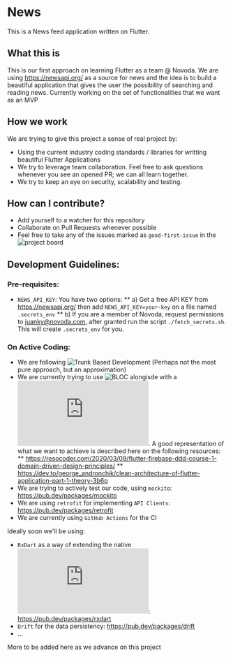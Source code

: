 # News

This is a News feed application written on Flutter. 

## What this is

This is our first approach on learning Flutter as a team @ Novoda. We are using https://newsapi.org/ as a source for news and the idea is to build a beautiful application that gives the user the possibility of searching and reading news. 
Currently working on the set of functionalities that we want as an MVP

## How we work

We are trying to give this project a sense of real project by:
* Using the current industry coding standards / libraries for writting beautiful Flutter Applications
* We try to leverage team collaboration. Feel free to ask questions whenever you see an opened PR; we can all learn together. 
* We try to keep an eye on security, scalability and testing.

## How can I contribute?

* Add yourself to a watcher for this repository
* Collaborate on Pull Requests whenever possible
* Feel free to take any of the issues marked as `good-first-issue` in the ![project board](https://github.com/novoda/multiplatform-playground/projects/1)

## Development Guidelines:
### Pre-requisites:

* `NEWS_API_KEY`: You have two options:
** a) Get a free API KEY from https://newsapi.org/ then add `NEWS_API_KEY=your-key` on a file named `.secrets_env`
** b) If you are a member of Novoda, request permissions to juanky@novoda.com, after granted run the script `./fetch_secrets.sh`. This will create `.secrets_env` for you.

### On Active Coding:

* We are following ![Trunk Based Development](https://trunkbaseddevelopment.com/) (Perhaps not the most pure approach, but an approximation)
* We are currently trying to use ![BLOC](https://bloclibrary.dev/#/) alongisde with a ![Clean Architecture](https://blog.cleancoder.com/uncle-bob/2012/08/13/the-clean-architecture.html). A good representation of what we want to achieve is described here on the following resources:
** https://resocoder.com/2020/03/09/flutter-firebase-ddd-course-1-domain-driven-design-principles/
** https://dev.to/george_andronchik/clean-architecture-of-flutter-application-part-1-theory-3b6p
* We are trying to actively test our code, using `mockito`: https://pub.dev/packages/mockito
* We are using `retrofit` for implementing `API Clients`: https://pub.dev/packages/retrofit
* We are currently using `GitHub Actions` for the CI

Ideally soon we'll be using:
* `RxDart` as a way of extending the native ![Dart Streams](https://api.dart.dev/stable/dart-async/Stream-class.html): https://pub.dev/packages/rxdart
* `Drift` for the data persistency: https://pub.dev/packages/drift 
* ...

More to be added here as we advance on this project
